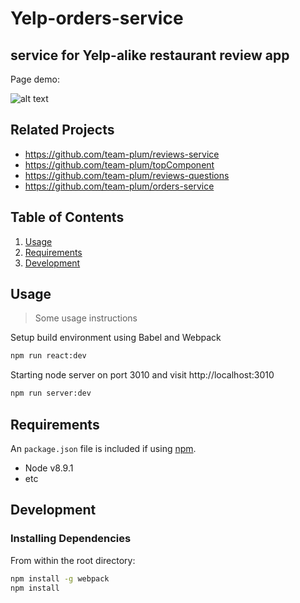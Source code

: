 # Yelp-orders-service
## service for Yelp-alike restaurant review app

Page demo:

![alt text](https://i.imgur.com/FqMwXjU.png)

## Related Projects

  - https://github.com/team-plum/reviews-service
  - https://github.com/team-plum/topComponent
  - https://github.com/team-plum/reviews-questions
  - https://github.com/team-plum/orders-service

## Table of Contents

1. [Usage](#Usage)
1. [Requirements](#requirements)
1. [Development](#development)

## Usage

> Some usage instructions

Setup build environment using Babel and Webpack
```bash
npm run react:dev
```
Starting node server on port 3010 and visit http://localhost:3010
```bash
npm run server:dev
```

## Requirements

An `package.json` file is included if using [npm](https://www.npmjs.com/get-npm).

- Node v8.9.1
- etc

## Development

### Installing Dependencies

From within the root directory:

```sh
npm install -g webpack
npm install
```